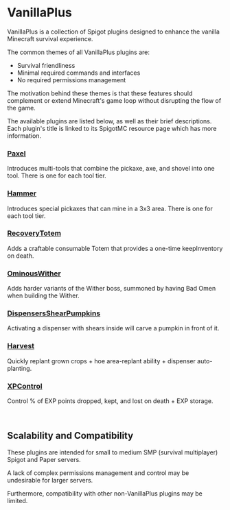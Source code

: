 # VanillaPlus

VanillaPlus is a collection of Spigot plugins designed to enhance the vanilla Minecraft survival experience.

The common themes of all VanillaPlus plugins are:
- Survival friendliness
- Minimal required commands and interfaces
- No required permissions management

The motivation behind these themes is that these features should complement or extend Minecraft's game loop without disrupting the flow of the game.

The available plugins are listed below, as well as their brief descriptions. Each plugin's title is linked to its SpigotMC resource page which has more information.

### [Paxel](https://www.spigotmc.org/resources/paxel.110810/ "SpigotMC resource page for this plugin")
Introduces multi-tools that combine the pickaxe, axe, and shovel into one tool. There is one for each tool tier.

### [Hammer]()
Introduces special pickaxes that can mine in a 3x3 area. There is one for each tool tier.

### [RecoveryTotem]()
Adds a craftable consumable Totem that provides a one-time keepInventory on death.

### [OminousWither]()
Adds harder variants of the Wither boss, summoned by having Bad Omen when building the Wither.

### [DispensersShearPumpkins]()
Activating a dispenser with shears inside will carve a pumpkin in front of it.

### [Harvest]()
Quickly replant grown crops + hoe area-replant ability + dispenser auto-planting.

### [XPControl]()
Control % of EXP points dropped, kept, and lost on death + EXP storage.

<br />

## Scalability and Compatibility

These plugins are intended for small to medium SMP (survival multiplayer) Spigot and Paper servers.

A lack of complex permissions management and control may be undesirable for larger servers.

Furthermore, compatibility with other non-VanillaPlus plugins may be limited.